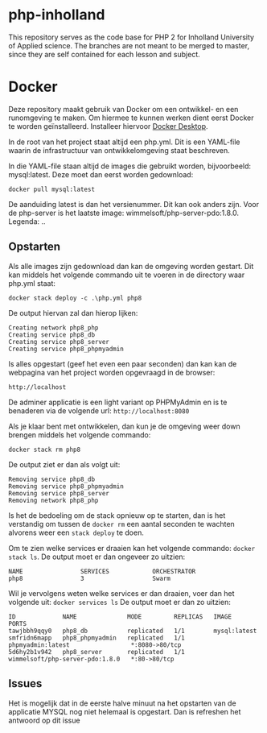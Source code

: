 # php-inholland

This repository serves as the code base for PHP 2 for Inholland University of Applied science.
The branches are not meant to be merged to master, since they are self contained for each lesson and subject.

# Docker

Deze repository maakt gebruik van Docker om een ontwikkel- en een runomgeving te maken. Om hiermee te kunnen werken dient eerst Docker te worden geïnstalleerd. Installeer hiervoor [Docker Desktop](https://www.docker.com/get-started).

In de root van het project staat altijd een php.yml. Dit is een YAML-file waarin de infrastructuur van ontwikkelomgeving staat beschreven.

In die YAML-file staan altijd de images die gebruikt worden, bijvoorbeeld: mysql:latest. Deze moet dan eerst worden
gedownload:

```docker pull mysql:latest```

De aanduiding latest is dan het versienummer. Dit kan ook anders zijn. Voor de php-server is het laatste image:
wimmelsoft/php-server-pdo:1.8.0. Legenda: <major version>.<major php version>.<minor version>

## Opstarten

Als alle images zijn gedownload dan kan de omgeving worden gestart. Dit kan middels het volgende commando uit te voeren
in de directory waar php.yml staat:

```docker stack deploy -c .\php.yml php8```

De output hiervan zal dan hierop lijken:

```
Creating network php8_php
Creating service php8_db
Creating service php8_server
Creating service php8_phpmyadmin
```

Is alles opgestart (geef het even een paar seconden) dan kan kan de webpagina van het project worden opgevraagd in de browser:

```http://localhost```

De adminer applicatie is een light variant op PHPMyAdmin en is te benaderen via de volgende url: ```http://localhost:8080```

Als je klaar bent met ontwikkelen, dan kun je de omgeving weer down brengen middels het volgende commando:

```docker stack rm php8```

De output ziet er dan als volgt uit:

```
Removing service php8_db
Removing service php8_phpmyadmin
Removing service php8_server
Removing network php8_php
```
Is het de bedoeling om de stack opnieuw op te starten, dan is het verstandig om tussen de ```docker rm``` een aantal seconden te wachten alvorens weer een ```stack deploy``` te doen. 

Om te zien welke services er draaien kan het volgende commando:
```docker stack ls```. De output moet er dan ongeveer zo uitzien:
```
NAME                SERVICES            ORCHESTRATOR
php8                3                   Swarm       
```

Wil je vervolgens weten welke services er dan draaien, voer dan het volgende uit:
```docker services ls```
De output moet er dan zo uitzien:

```
ID             NAME              MODE         REPLICAS   IMAGE                             PORTS
tawjbbh9qqy0   php8_db           replicated   1/1        mysql:latest
smfridn6mapp   php8_phpmyadmin   replicated   1/1        phpmyadmin:latest                 *:8080->80/tcp
5d6hy2b1v942   php8_server       replicated   1/1        wimmelsoft/php-server-pdo:1.8.0   *:80->80/tcp       
```

## Issues
Het is mogelijk dat in de eerste halve minuut na het opstarten van de applicatie MYSQL nog niet helemaal is opgestart. Dan is refreshen het antwoord op dit issue

